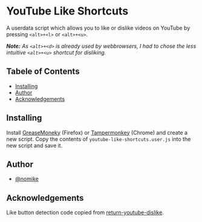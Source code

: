 # YouTube Like Shortcuts

A userdata script which allows you to like or dislike videos on YouTube by pressing `<alt>+<l>` or `<alt>+<u>`.

***Note:** As `<alt>+<d>` is already used by webbrowsers, I had to chose the less intuitive `<alt>+<u>` shortcut for disliking.*

## Tabele of Contents

- [Installing](#installing)
- [Author](#author)
- [Acknowledgements](#acknowledgements)

## Installing

Install [GreaseMoneky](https://addons.mozilla.org/en-US/firefox/addon/greasemonkey/) (Firefox) or [Tampermonkey](https://chromewebstore.google.com/detail/tampermonkey/dhdgffkkebhmkfjojejmpbldmpobfkfo?hl=en) (Chrome) and create a new script. Copy the contents of `youtube-like-shortcuts.user.js` into the new script and save it.

##  Author

- [@nomike](https://github.com/nomike)

## Acknowledgements

Like button detection code copied from [return-youtube-dislike](https://github.com/Anarios/return-youtube-dislike).
